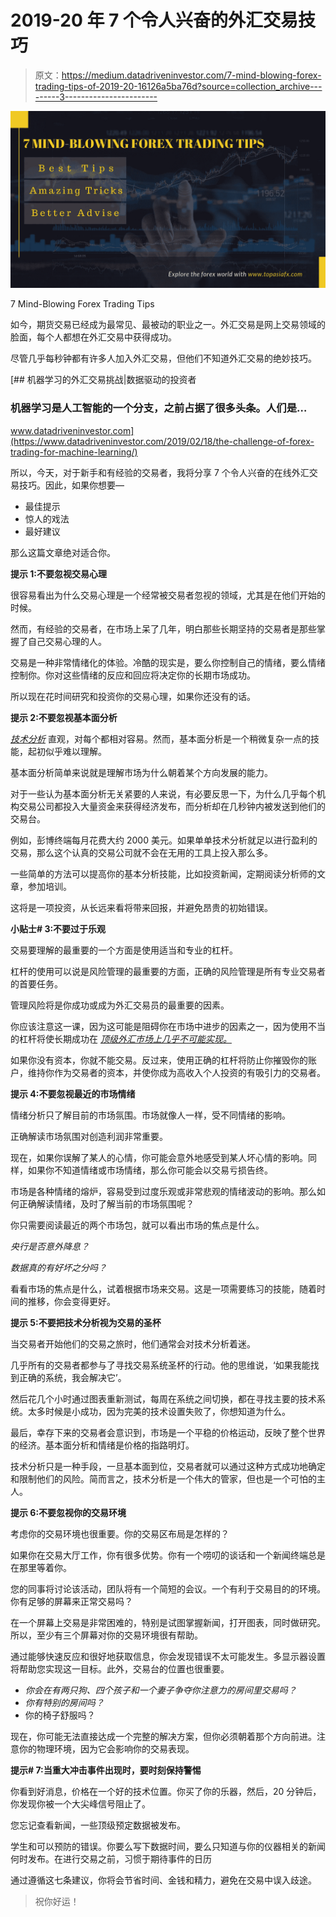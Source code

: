 # 2019-20 年 7 个令人兴奋的外汇交易技巧

> 原文：<https://medium.datadriveninvestor.com/7-mind-blowing-forex-trading-tips-of-2019-20-16126a5ba76d?source=collection_archive---------3----------------------->

![](img/e2846381d158dfd1980bf6ba25d3bd98.png)

7 Mind-Blowing Forex Trading Tips

如今，期货交易已经成为最常见、最被动的职业之一。外汇交易是网上交易领域的脸面，每个人都想在外汇交易中获得成功。

尽管几乎每秒钟都有许多人加入外汇交易，但他们不知道外汇交易的绝妙技巧。

[](https://www.datadriveninvestor.com/2019/02/18/the-challenge-of-forex-trading-for-machine-learning/) [## 机器学习的外汇交易挑战|数据驱动的投资者

### 机器学习是人工智能的一个分支，之前占据了很多头条。人们是…

www.datadriveninvestor.com](https://www.datadriveninvestor.com/2019/02/18/the-challenge-of-forex-trading-for-machine-learning/) 

所以，今天，对于新手和有经验的交易者，我将分享 7 个令人兴奋的在线外汇交易技巧。因此，如果你想要—

*   最佳提示
*   惊人的戏法
*   最好建议

那么这篇文章绝对适合你。

**提示 1:不要忽视交易心理**

很容易看出为什么交易心理是一个经常被交易者忽视的领域，尤其是在他们开始的时候。

然而，有经验的交易者，在市场上呆了几年，明白那些长期坚持的交易者是那些掌握了自己交易心理的人。

交易是一种非常情绪化的体验。冷酷的现实是，要么你控制自己的情绪，要么情绪控制你。你对这些情绪的反应和回应将决定你的长期市场成功。

所以现在花时间研究和投资你的交易心理，如果你还没有的话。

**提示 2:不要忽视基本面分析**

[*技术分析*](https://medium.com/@cryptocreddy/top-5-technical-analysis-mistakes-beginners-make-e7fa6dd8b628) 直观，对每个都相对容易。然而，基本面分析是一个稍微复杂一点的技能，起初似乎难以理解。

基本面分析简单来说就是理解市场为什么朝着某个方向发展的能力。

对于一些认为基本面分析无关紧要的人来说，有必要反思一下，为什么几乎每个机构交易公司都投入大量资金来获得经济发布，而分析却在几秒钟内被发送到他们的交易台。

例如，彭博终端每月花费大约 2000 美元。如果单单技术分析就足以进行盈利的交易，那么这个认真的交易公司就不会在无用的工具上投入那么多。

一些简单的方法可以提高你的基本分析技能，比如投资新闻，定期阅读分析师的文章，参加培训。

这将是一项投资，从长远来看将带来回报，并避免昂贵的初始错误。

**小贴士# 3:不要过于乐观**

交易要理解的最重要的一个方面是使用适当和专业的杠杆。

杠杆的使用可以说是风险管理的最重要的方面，正确的风险管理是所有专业交易者的首要任务。

管理风险将是你成功或成为外汇交易员的最重要的因素。

你应该注意这一课，因为这可能是阻碍你在市场中进步的因素之一，因为使用不当的杠杆将使长期成功在 [*顶级外汇市场上几乎不可能实现。*](https://www.topasiafx.com/)

如果你没有资本，你就不能交易。反过来，使用正确的杠杆将防止你摧毁你的账户，维持你作为交易者的资本，并使你成为高收入个人投资的有吸引力的交易者。

**提示 4:不要忽视最近的市场情绪**

情绪分析只了解目前的市场氛围。市场就像人一样，受不同情绪的影响。

正确解读市场氛围对创造利润非常重要。

现在，如果你误解了某人的心情，你可能会意外地感受到某人坏心情的影响。同样，如果你不知道情绪或市场情绪，那么你可能会以交易亏损告终。

市场是各种情绪的熔炉，容易受到过度乐观或非常悲观的情绪波动的影响。那么如何正确解读情绪，及时了解当前的市场氛围呢？

你只需要阅读最近的两个市场包，就可以看出市场的焦点是什么。

*央行是否意外降息？*

*数据真的有好坏之分吗？*

看看市场的焦点是什么，试着根据市场来交易。这是一项需要练习的技能，随着时间的推移，你会变得更好。

**提示 5:不要把技术分析视为交易的圣杯**

当交易者开始他们的交易之旅时，他们通常会对技术分析着迷。

几乎所有的交易者都参与了寻找交易系统圣杯的行动。他的思维说，‘如果我能找到正确的系统，我会解决它’。

然后花几个小时通过图表重新测试，每周在系统之间切换，都在寻找主要的技术系统。太多时候是小成功，因为完美的技术设置失败了，你想知道为什么。

最后，幸存下来的交易者会意识到，市场是一个平稳的价格运动，反映了整个世界的经济。基本面分析和情绪是价格的指路明灯。

技术分析只是一种手段，一旦基本面到位，交易者就可以通过这种方式成功地确定和限制他们的风险。简而言之，技术分析是一个伟大的管家，但也是一个可怕的主人。

**提示 6:不要忽视你的交易环境**

考虑你的交易环境也很重要。你的交易区布局是怎样的？

如果你在交易大厅工作，你有很多优势。你有一个唠叨的谈话和一个新闻终端总是在那里等着你。

您的同事将讨论该活动，团队将有一个简短的会议。一个有利于交易目的的环境。你有足够的屏幕来正常交易吗？

在一个屏幕上交易是非常困难的，特别是试图掌握新闻，打开图表，同时做研究。所以，至少有三个屏幕对你的交易环境很有帮助。

通过能够快速反应和很好地获取信息，你会发现错误不太可能发生。多显示器设置将帮助您实现这一目标。此外，交易台的位置也很重要。

*   *你会在有两只狗、四个孩子和一个妻子争夺你注意力的房间里交易吗？*
*   *你有特别的房间吗？*
*   你的椅子舒服吗？

现在，你可能无法直接达成一个完整的解决方案，但你必须朝着那个方向前进。注意你的物理环境，因为它会影响你的交易表现。

**提示# 7:当重大冲击事件出现时，要时刻保持警惕**

你看到好消息，价格在一个好的技术位置。你买了你的乐器，然后，20 分钟后，你发现你被一个大尖峰信号阻止了。

您忘记查看新闻，一些顶级预定数据被发布。

学生和可以预防的错误。你要么写下数据时间，要么只知道与你的仪器相关的新闻何时发布。在进行交易之前，习惯于期待事件的日历

通过遵循这七条建议，你将会节省时间、金钱和精力，避免在交易中误入歧途。

> 祝你好运！